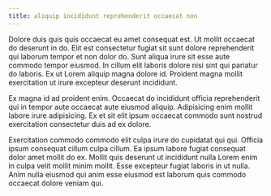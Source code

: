 ```yaml
---
title: aliquip incididunt reprehenderit occaecat non
---
```


Dolore duis quis quis occaecat eu amet consequat est. Ut mollit occaecat do deserunt in do. Elit est consectetur fugiat sit sunt dolore reprehenderit qui laborum tempor et non dolor do. Sunt aliqua irure sit esse aute commodo tempor eiusmod. In cillum elit laboris dolore nisi sint qui pariatur do laboris. Ex ut Lorem aliquip magna dolore id. Proident magna mollit exercitation ut irure excepteur deserunt incididunt.

Ex magna id ad proident enim. Occaecat do incididunt officia reprehenderit qui in tempor aute occaecat aute eiusmod aliquip. Adipisicing enim mollit labore irure adipisicing. Ex et sit elit ipsum occaecat commodo sunt nostrud exercitation consectetur duis ad ex dolore.

Exercitation commodo commodo elit culpa irure do cupidatat qui qui. Officia ipsum consequat cillum culpa cillum. Ea ipsum labore fugiat consequat dolor amet mollit do ex. Mollit quis deserunt ut incididunt nulla Lorem enim in culpa velit mollit minim mollit. Esse excepteur fugiat laboris in ut nulla. Anim nulla eiusmod qui anim esse eiusmod est laborum quis commodo occaecat dolore veniam qui.